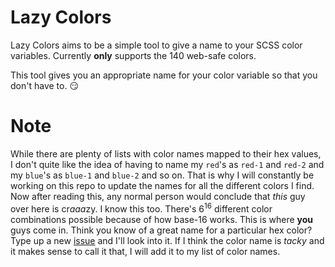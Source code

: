 # Lazy Colors

Lazy Colors aims to be a simple tool to give a name to your SCSS color variables. Currently __only__ supports the 140 web-safe colors.

This tool gives you an appropriate name for your color variable so that you don't have to. :smirk:

# Note
While there are plenty of lists with color names mapped to their hex values, I don't quite like the idea of having to name my `red`'s as `red-1` and `red-2` and my `blue`'s as `blue-1` and `blue-2` and so on. That is why I will constantly be working on this repo to update the names for all the different colors I find. Now after reading this, any normal person would conclude that *this* guy over here is cr*aaa*zy. I know this too. There's 6<sup>16</sup> different color combinations possible because of how base-16 works. This is where __you__ guys come in. Think you know of a great name for a particular hex color? Type up a new [issue](https://github.com/yeskunall/lazy-colors/issues) and I'll look into it. If I think the color name is *tacky* and it makes sense to call it that, I will add it to my list of color names.
